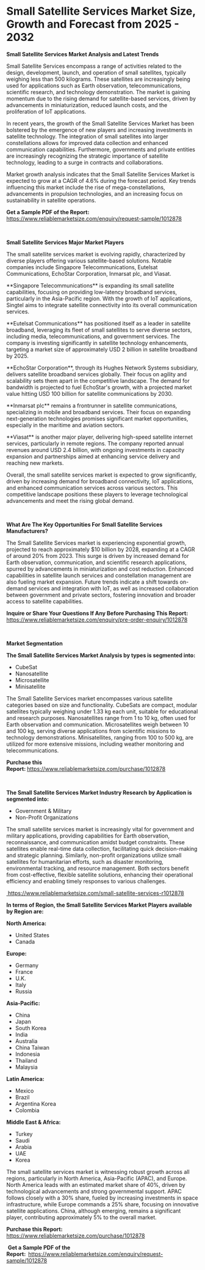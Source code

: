 <p><h1>Small Satellite Services Market Size, Growth and Forecast from 2025 - 2032</h1></p><p><strong>Small Satellite Services Market Analysis and Latest Trends</strong></p>
<p><p>Small Satellite Services encompass a range of activities related to the design, development, launch, and operation of small satellites, typically weighing less than 500 kilograms. These satellites are increasingly being used for applications such as Earth observation, telecommunications, scientific research, and technology demonstration. The market is gaining momentum due to the rising demand for satellite-based services, driven by advancements in miniaturization, reduced launch costs, and the proliferation of IoT applications.</p><p>In recent years, the growth of the Small Satellite Services Market has been bolstered by the emergence of new players and increasing investments in satellite technology. The integration of small satellites into larger constellations allows for improved data collection and enhanced communication capabilities. Furthermore, governments and private entities are increasingly recognizing the strategic importance of satellite technology, leading to a surge in contracts and collaborations.</p><p>Market growth analysis indicates that the Small Satellite Services Market is expected to grow at a CAGR of 4.6% during the forecast period. Key trends influencing this market include the rise of mega-constellations, advancements in propulsion technologies, and an increasing focus on sustainability in satellite operations.</p></p>
<p><strong>Get a Sample PDF of the Report:&nbsp;</strong> <a href="https://www.reliablemarketsize.com/enquiry/request-sample/1012878?utm_campaign=1879&utm_medium=2&utm_source=Github&utm_content=ia&utm_term=16042025&utm_id=small-satellite-services">https://www.reliablemarketsize.com/enquiry/request-sample/1012878</a></p>
<p>&nbsp;</p>
<p><strong>Small Satellite Services Major Market Players</strong></p>
<p><p>The small satellite services market is evolving rapidly, characterized by diverse players offering various satellite-based solutions. Notable companies include Singapore Telecommunications, Eutelsat Communications, EchoStar Corporation, Inmarsat plc, and Viasat.</p><p>**Singapore Telecommunications** is expanding its small satellite capabilities, focusing on providing low-latency broadband services, particularly in the Asia-Pacific region. With the growth of IoT applications, Singtel aims to integrate satellite connectivity into its overall communication services.</p><p>**Eutelsat Communications** has positioned itself as a leader in satellite broadband, leveraging its fleet of small satellites to serve diverse sectors, including media, telecommunications, and government services. The company is investing significantly in satellite technology enhancements, targeting a market size of approximately USD 2 billion in satellite broadband by 2025.</p><p>**EchoStar Corporation**, through its Hughes Network Systems subsidiary, delivers satellite broadband services globally. Their focus on agility and scalability sets them apart in the competitive landscape. The demand for bandwidth is projected to fuel EchoStar's growth, with a projected market value hitting USD 100 billion for satellite communications by 2030.</p><p>**Inmarsat plc** remains a frontrunner in satellite communications, specializing in mobile and broadband services. Their focus on expanding next-generation technologies promises significant market opportunities, especially in the maritime and aviation sectors.</p><p>**Viasat** is another major player, delivering high-speed satellite internet services, particularly in remote regions. The company reported annual revenues around USD 2.4 billion, with ongoing investments in capacity expansion and partnerships aimed at enhancing service delivery and reaching new markets.</p><p>Overall, the small satellite services market is expected to grow significantly, driven by increasing demand for broadband connectivity, IoT applications, and enhanced communication services across various sectors. This competitive landscape positions these players to leverage technological advancements and meet the rising global demand.</p></p>
<p>&nbsp;</p>
<p><strong>What Are The Key Opportunities For Small Satellite Services Manufacturers?</strong></p>
<p><p>The Small Satellite Services market is experiencing exponential growth, projected to reach approximately $10 billion by 2028, expanding at a CAGR of around 20% from 2023. This surge is driven by increased demand for Earth observation, communication, and scientific research applications, spurred by advancements in miniaturization and cost reduction. Enhanced capabilities in satellite launch services and constellation management are also fueling market expansion. Future trends indicate a shift towards on-demand services and integration with IoT, as well as increased collaboration between government and private sectors, fostering innovation and broader access to satellite capabilities.</p></p>
<p><strong>Inquire or Share Your Questions If Any Before Purchasing This Report:</strong> <a href="https://www.reliablemarketsize.com/enquiry/pre-order-enquiry/1012878?utm_campaign=1879&utm_medium=2&utm_source=Github&utm_content=ia&utm_term=16042025&utm_id=small-satellite-services">https://www.reliablemarketsize.com/enquiry/pre-order-enquiry/1012878</a></p>
<p>&nbsp;</p>
<p><strong>Market Segmentation</strong></p>
<p><strong>The Small Satellite Services Market Analysis by types is segmented into:</strong></p>
<p><ul><li>CubeSat</li><li>Nanosatellite</li><li>Microsatellite</li><li>Minisatellite</li></ul></p>
<p><p>The Small Satellite Services market encompasses various satellite categories based on size and functionality. CubeSats are compact, modular satellites typically weighing under 1.33 kg each unit, suitable for educational and research purposes. Nanosatellites range from 1 to 10 kg, often used for Earth observation and communication. Microsatellites weigh between 10 and 100 kg, serving diverse applications from scientific missions to technology demonstrations. Minisatellites, ranging from 100 to 500 kg, are utilized for more extensive missions, including weather monitoring and telecommunications.</p></p>
<p><strong>Purchase this Report:&nbsp;</strong><a href="https://www.reliablemarketsize.com/purchase/1012878?utm_campaign=1879&utm_medium=2&utm_source=Github&utm_content=ia&utm_term=16042025&utm_id=small-satellite-services">https://www.reliablemarketsize.com/purchase/1012878</a></p>
<p>&nbsp;</p>
<p><strong>The Small Satellite Services Market Industry Research by Application is segmented into:</strong></p>
<p><ul><li>Government & Military</li><li>Non-Profit Organizations</li></ul></p>
<p><p>The small satellite services market is increasingly vital for government and military applications, providing capabilities for Earth observation, reconnaissance, and communication amidst budget constraints. These satellites enable real-time data collection, facilitating quick decision-making and strategic planning. Similarly, non-profit organizations utilize small satellites for humanitarian efforts, such as disaster monitoring, environmental tracking, and resource management. Both sectors benefit from cost-effective, flexible satellite solutions, enhancing their operational efficiency and enabling timely responses to various challenges.</p></p>
<p><a href="https://www.reliablemarketsize.com/small-satellite-services-r1012878?utm_campaign=1879&utm_medium=2&utm_source=Github&utm_content=ia&utm_term=16042025&utm_id=small-satellite-services">&nbsp;https://www.reliablemarketsize.com/small-satellite-services-r1012878</a></p>
<p><strong>In terms of Region, the Small Satellite Services Market Players available by Region are:</strong></p>
<p>
    <p> <strong> North America: </strong>
        <ul>
            <li>United States</li>
            <li>Canada</li>
        </ul>
        </p> 
    <p> <strong> Europe: </strong>
        <ul>
            <li>Germany</li>
            <li>France</li>
            <li>U.K.</li>
            <li>Italy</li>
            <li>Russia</li>
        </ul>
        </p> 
    <p> <strong> Asia-Pacific: </strong>
        <ul>
            <li>China</li>
            <li>Japan</li>
            <li>South Korea</li>
            <li>India</li>
            <li>Australia</li>
            <li>China Taiwan</li>
            <li>Indonesia</li>
            <li>Thailand</li>
            <li>Malaysia</li>
        </ul>
        </p> 
    <p> <strong> Latin America: </strong>
        <ul>
            <li>Mexico</li>
            <li>Brazil</li>
            <li>Argentina Korea</li>
            <li>Colombia</li>
        </ul>
        </p> 
    <p> <strong> Middle East & Africa: </strong>
        <ul>
            <li>Turkey</li>
            <li>Saudi</li>
            <li>Arabia</li>
            <li>UAE</li>
            <li>Korea</li>
        </ul>
    </p>
    </p>
<p><p>The small satellite services market is witnessing robust growth across all regions, particularly in North America, Asia-Pacific (APAC), and Europe. North America leads with an estimated market share of 40%, driven by technological advancements and strong governmental support. APAC follows closely with a 30% share, fueled by increasing investments in space infrastructure, while Europe commands a 25% share, focusing on innovative satellite applications. China, although emerging, remains a significant player, contributing approximately 5% to the overall market.</p></p>
<p><strong>Purchase this Report: </strong><a href="https://www.reliablemarketsize.com/purchase/1012878?utm_campaign=1879&utm_medium=2&utm_source=Github&utm_content=ia&utm_term=16042025&utm_id=small-satellite-services">https://www.reliablemarketsize.com/purchase/1012878</a></p>
<p>&nbsp;<strong>Get a Sample PDF of the Report:&nbsp;&nbsp;</strong><a href="https://www.reliablemarketsize.com/enquiry/request-sample/1012878?utm_campaign=1879&utm_medium=2&utm_source=Github&utm_content=ia&utm_term=16042025&utm_id=small-satellite-services">https://www.reliablemarketsize.com/enquiry/request-sample/1012878</a></p>
<p><strong></strong></p>
<p><p></p><p></p><p></p></p>
